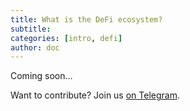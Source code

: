 ```yaml
---
title: What is the DeFi ecosystem?
subtitle: 
categories: [intro, defi]
author: doc
---
```


Coming soon...

Want to contribute? Join us [on Telegram](https://t.me/OctoFiCommunity).
